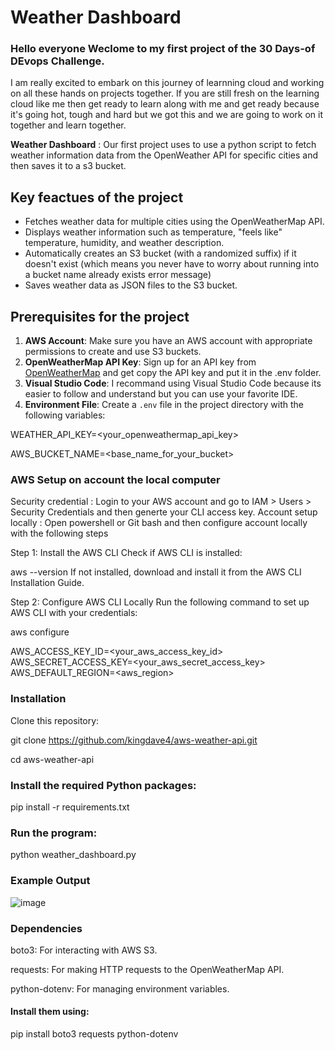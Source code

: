# Weather Dashboard

### Hello everyone Weclome to my first project of the 30 Days-of DEvops Challenge. 
I am really excited to embark on this journey of learnning cloud and working on all these hands on projects together. 
If you are still fresh on the learning cloud like me then get ready to learn along with me and get ready because it's going hot, tough and hard but we got this and we are going to work on it together and learn together.


**Weather Dashboard** : Our first project uses to use a python script to fetch weather information data from the OpenWeather API for specific cities and then saves it to a s3 bucket.

## Key feactues of the project

- Fetches weather data for multiple cities using the OpenWeatherMap API.
- Displays weather information such as temperature, "feels like" temperature, humidity, and weather description.
- Automatically creates an S3 bucket (with a randomized suffix) if it doesn't exist (which means you never have to worry about running into a bucket name already exists error message)
- Saves weather data as JSON files to the S3 bucket.

## Prerequisites for the project

1. **AWS Account**: Make sure you have an AWS account with appropriate permissions to create and use S3 buckets.
2. **OpenWeatherMap API Key**: Sign up for an API key from [OpenWeatherMap](https://openweathermap.org/api) and get copy the API key and put it in the .env folder.
3. **Visual Studio Code**: I recommand using Visual Studio Code because its easier to follow and understand but you can use your favorite IDE. 
4. **Environment File**: Create a `.env` file in the project directory with the following variables:


WEATHER_API_KEY=<your_openweathermap_api_key>

AWS_BUCKET_NAME=<base_name_for_your_bucket>


### AWS Setup on account the local computer

Security credential : Login to your AWS account and go to IAM > Users > Security Credentials and then generte your CLI access key. 
Account setup locally : Open powershell or Git bash and then configure account locally with the following steps

Step 1: Install the AWS CLI
Check if AWS CLI is installed:

aws --version
If not installed, download and install it from the AWS CLI Installation Guide.


Step 2: Configure AWS CLI Locally
Run the following command to set up AWS CLI with your credentials:

aws configure

AWS_ACCESS_KEY_ID=<your_aws_access_key_id>
AWS_SECRET_ACCESS_KEY=<your_aws_secret_access_key>
AWS_DEFAULT_REGION=<aws_region>


### Installation
Clone this repository:

git clone https://github.com/kingdave4/aws-weather-api.git

cd aws-weather-api


### Install the required Python packages:

pip install -r requirements.txt


### Run the program:

python weather_dashboard.py


### Example Output

![image](https://github.com/user-attachments/assets/71a42957-0a0d-4577-a072-7a9c9042fc56)


### Dependencies
boto3: For interacting with AWS S3.

requests: For making HTTP requests to the OpenWeatherMap API.

python-dotenv: For managing environment variables.


#### Install them using:

pip install boto3 requests python-dotenv

